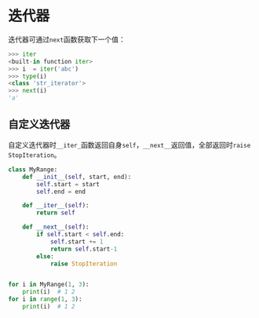 # 迭代器

迭代器可通过`next`函数获取下一个值：

```python
>>> iter
<built-in function iter>
>>> i  = iter('abc')
>>> type(i)
<class 'str_iterator'>
>>> next(i)
'a'
```

## 自定义迭代器

自定义迭代器时`__iter_`函数返回自身`self`，`__next__`返回值，全部返回时`raise StopIteration`。

```python
class MyRange:
    def __init__(self, start, end):
        self.start = start
        self.end = end

    def __iter__(self):
        return self

    def __next__(self):
        if self.start < self.end:
            self.start += 1
            return self.start-1
        else:
            raise StopIteration


for i in MyRange(1, 3):
    print(i)  # 1 2
for i in range(1, 3):
    print(i)  # 1 2
```

